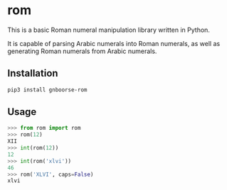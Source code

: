 # rom

This is a basic Roman numeral manipulation library written in Python.

It is capable of parsing Arabic numerals into Roman numerals, as well as generating Roman numerals from Arabic numerals.

## Installation

```sh
pip3 install gnboorse-rom
```

## Usage

```python
>>> from rom import rom
>>> rom(12)
XII
>>> int(rom(12))
12
>>> int(rom('xlvi'))
46
>>> rom('XLVI', caps=False)
xlvi
```
